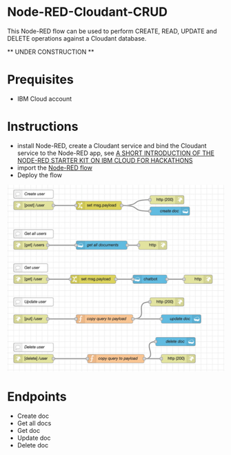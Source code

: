 # Node-RED-Cloudant-CRUD

This Node-RED flow can be used to perform CREATE, READ, UPDATE and DELETE operations against a Cloudant database.

** UNDER CONSTRUCTION **

# Prequisites
- IBM Cloud account

# Instructions
- install Node-RED, create a Cloudant service and bind the Cloudant service to the Node-RED app, see [A SHORT INTRODUCTION OF THE NODE-RED STARTER KIT ON IBM CLOUD FOR HACKATHONS](https://suedbroecker.net/2020/03/09/a-short-introduction-of-the-node-red-starter-kit-on-ibm-cloud-for-hackathons/)
- import the [Node-RED flow](https://github.com/gitjps/Node-RED-Cloudant-CRUD/blob/master/Node-RED.json) 
- Deploy the flow

![Node-RED flow](node-red-crud.jpg)

# Endpoints
- Create doc
- Get all docs
- Get doc
- Update doc
- Delete doc

